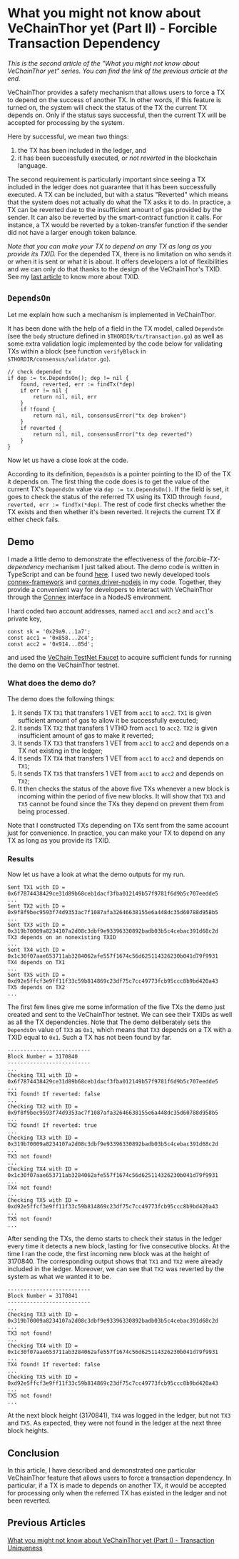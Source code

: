 # What you might not know about VeChainThor yet (Part II) - Forcible Transaction Dependency

*This is the second article of the "What you might not know about VeChainThor yet" series. You can find the link of the previous article at the end.* 

VeChainThor provides a safety mechanism that allows users to force a TX to depend on the success of another TX. In other words, if this feature is turned on, the system will check the status of the TX the current TX depends on. Only if the status says successful, then the current TX will be accepted for processing by the system. 

Here by successful, we mean two things: 

1. the TX has been included in the ledger, and 
2. it has been successfully executed, or *not reverted* in the blockchain language. 

The second requirement is particularly important since seeing a TX included in the ledger does not guarantee that it has been successfully executed. A TX can be included, but with a status "Reverted" which means that the system does not actually do what the TX asks it to do. In practice, a TX can be reverted due to the insufficient amount of gas provided by the sender. It can also be reverted by the smart-contract function it calls. For instance, a TX would be reverted by a token-transfer function if the sender did not have a larger enough token balance.

_Note that you can make your TX to depend on any TX as long as you provide its TXID._ For the depended TX, there is no limitation on who sends it or when it is sent or what it is about. It offers developers a lot of flexibilities and we can only do that thanks to the design of the VeChainThor's TXID. See my [last article](https://medium.com/vechain-foundation/what-you-might-not-know-about-vechainthor-yet-part-i-transaction-uniqueness-7a90146f2ace) to know more about TXID.

## `DependsOn`
Let me explain how such a mechanism is implemented in VeChainThor. 

It has been done with the help of a field in the TX model, called `DependsOn` (see the `body` structure defined in `$THORDIR/tx/transaction.go`) as well as some extra validation logic implemented by the code below for validating TXs within a block (see function `verifyBlock` in `$THORDIR/consensus/validator.go`). 

```
// check depended tx
if dep := tx.DependsOn(); dep != nil {
	found, reverted, err := findTx(*dep)
	if err != nil {
	    return nil, nil, err
	}
	if !found {
		return nil, nil, consensusError("tx dep broken")
	}
	if reverted {
		return nil, nil, consensusError("tx dep reverted")
	}
}
```

Now let us have a close look at the code. 

According to its definition, `DependsOn` is a pointer pointing to the ID of the TX it depends on. The first thing the code does is to get the value of the current TX's `DependsOn` value via `dep := tx.DependsOn()`. If the field is set, it goes to check the status of the referred TX using its TXID through `found, reverted, err := findTx(*dep)`. The rest of code first checks whether the TX exists and then whether it's been reverted. It rejects the current TX if either check fails.

## Demo
I made a little demo to demonstrate the effectiveness of the *forcible-TX-dependency* mechanism I just talked about. The demo code is written in TypeScript and can be found [here](https://github.com/zzGHzz/ThorDemo2). I used two newly developed tools [connex-framework](https://github.com/vechain/connex-framework) and [connex.driver-nodejs](https://github.com/vechain/connex.driver-nodejs) in my code. Together, they provide a convenient way for developers to interact with VeChainThor through the [Connex](https://github.com/vechain/connex) interface in a NodeJS environment.

I hard coded two account addresses, named `acc1` and `acc2` and `acc1`'s private key,

```
const sk = '0x29a9...1a7';
const acc1 = '0x858...2c4';
const acc2 = '0x914...85d';
``` 
 
and used the [VeChain TestNet Faucet](https://faucet.vecha.in/) to acquire sufficient funds for running the demo on the VeChainThor testnet. 

### What does the demo do?
The demo does the following things:

1. It sends TX `TX1` that transfers 1 VET from `acc1` to `acc2`. `TX1` is given sufficient amount of gas to allow it be successfully executed;
2. It sends TX `TX2` that transfers 1 VTHO from `acc1` to `acc2`. `TX2` is given insufficient amount of gas to make it reverted;
3. It sends TX `TX3` that transfers 1 VET from `acc1` to `acc2` and depends on a TX not existing in the ledger;
4. It sends TX `TX4` that transfers 1 VET from `acc1` to `acc2` and depends on `TX1`;
5. It sends TX `TX5` that transfers 1 VET from `acc1` to `acc2` and depends on `TX2`;
6. It then checks the status of the above five TXs whenever a new block is incoming within the period of five new blocks. It will show that `TX3` and `TX5` cannot be found since the TXs they depend on prevent them from being processed.

Note that I constructed TXs depending on TXs sent from the same account just for convenience. In practice, you can make your TX to depend on any TX as long as you provide its TXID.  

### Results
Now let us have a look at what the demo outputs for my run. 

```
Sent TX1 with ID = 0x6f7874438429ce31d89b68ceb1dacf3fba012149b57f9781f6d9b5c707eedde5
...
Sent TX2 with ID = 0x9f8f9bec9593f74d9353ac7f1087afa32646638155e6a448dc35d60788d958b5
...
Sent TX3 with ID = 0x319b70009a8234107a2d08c3dbf9e93396330892badb03b5c4cebac391d68c2d
TX3 depends on an nonexisting TXID
...
Sent TX4 with ID = 0x1c30f07aae653711ab3284062afe557f1674c56d625114326230b041d79f9931
TX4 depends on TX1
...
Sent TX5 with ID = 0xd92e5ffcf3e9ff11f33c59b814869c23df75c7cc49773fcb95ccc8b9bd420a43
TX5 depends on TX2
...
```

The first few lines give me some information of the five TXs the demo just created and sent to the VeChainThor testnet. We can see their TXIDs as well as all the TX dependencies. Note that The demo deliberately sets the `DependsOn` value of `TX3` as `0x1`, which means that `TX3` depends on a TX with a TXID equal to `0x1`. Such a TX has not been found by far. 

```
--------------------------
Block Number = 3170840
--------------------------
...
Checking TX1 with ID = 0x6f7874438429ce31d89b68ceb1dacf3fba012149b57f9781f6d9b5c707eedde5
...
TX1 found! If reverted: false
...
Checking TX2 with ID = 0x9f8f9bec9593f74d9353ac7f1087afa32646638155e6a448dc35d60788d958b5
...
TX2 found! If reverted: true
...
Checking TX3 with ID = 0x319b70009a8234107a2d08c3dbf9e93396330892badb03b5c4cebac391d68c2d
...
TX3 not found!
...
Checking TX4 with ID = 0x1c30f07aae653711ab3284062afe557f1674c56d625114326230b041d79f9931
...
TX4 not found!
...
Checking TX5 with ID = 0xd92e5ffcf3e9ff11f33c59b814869c23df75c7cc49773fcb95ccc8b9bd420a43
...
TX5 not found!
...
```

After sending the TXs, the demo starts to check their status in the ledger every time it detects a new block, lasting for five consecutive blocks. At the time I ran the code, the first incoming new block was at the height of 3170840. The corresponding output shows that `TX1` and `TX2` were already included in the ledger. Moreover, we can see that `TX2` was reverted by the system as what we wanted it to be. 

```
--------------------------
Block Number = 3170841
--------------------------
...
Checking TX3 with ID = 0x319b70009a8234107a2d08c3dbf9e93396330892badb03b5c4cebac391d68c2d
...
TX3 not found!
...
Checking TX4 with ID = 0x1c30f07aae653711ab3284062afe557f1674c56d625114326230b041d79f9931
...
TX4 found! If reverted: false
...
Checking TX5 with ID = 0xd92e5ffcf3e9ff11f33c59b814869c23df75c7cc49773fcb95ccc8b9bd420a43
...
TX5 not found!
...
```

At the next block height (3170841), `TX4` was logged in the ledger, but not `TX3` and `TX5`. As expected, they were not found in the ledger at the next three block heights. 

## Conclusion
In this article, I have described and demonstrated one particular VeChainThor feature that allows users to force a transaction dependency. In particular, if a TX is made to depends on another TX, it would be accepted for processing only when the referred TX has existed in the ledger and not been reverted. 

## Previous Articles
[What you might not know about VeChainThor yet (Part I) - Transaction Uniqueness](https://bbs.vechainworld.io/topic/198/what-you-might-not-know-about-vechainthor-yet-part-i-transaction-uniqueness)
